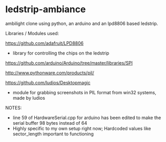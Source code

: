 ledstrip-ambiance
=================

ambilight clone using python, an arduino and an lpd8806 based ledstrip.

Libraries / Modules used:

https://github.com/adafruit/LPD8806
  - library for controlling the chips on the ledstrip

https://github.com/arduino/Arduino/tree/master/libraries/SPI

http://www.pythonware.com/products/pil/

https://github.com/ludios/Desktopmagic
  - module for grabbing screenshots in PIL format from win32 systems, made by ludios

NOTES:
* line 59 of HardwareSerial.cpp for arduino has been edited to make the serial buffer 98 bytes instead of 64
* Highly specific to my own setup right now; Hardcoded values like sector_length important to functioning
